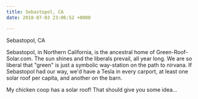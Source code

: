 ```yaml
---
title: Sebastopol, CA
date: 2018-07-03 23:06:52 +0000

---
```

Sebastopol, CA

Sebastopol, in Northern California, is the ancestral home of Green-Roof-Solar.com. The sun shines and the liberals prevail, all year long. We are so liberal that "green" is just a symbolic way-station on the path to nirvana. If Sebastopol had our way, we'd have a Tesla in every carport, at least one solar roof per capita, and another on the barn.

My chicken coop has a solar roof! That should give you some idea...